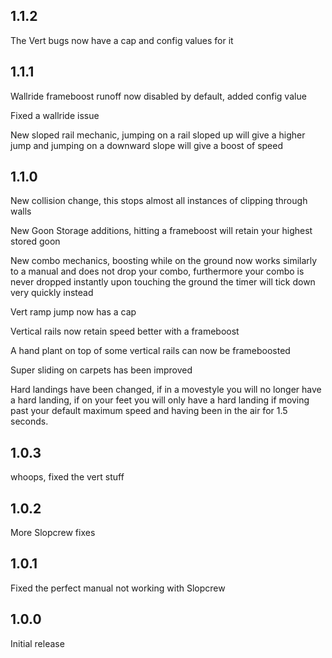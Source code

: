## 1.1.2
The Vert bugs now have a cap and config values for it


## 1.1.1
Wallride frameboost runoff now disabled by default, added config value

Fixed a wallride issue

New sloped rail mechanic, jumping on a rail sloped up will give a higher jump and jumping on a downward slope will give a boost of speed


## 1.1.0
New collision change, this stops almost all instances of clipping through walls

New Goon Storage additions, hitting a frameboost will retain your highest stored goon

New combo mechanics, boosting while on the ground now works similarly to a manual and does not drop your combo, furthermore your combo is never dropped instantly upon touching the ground the timer will tick down very quickly instead

Vert ramp jump now has a cap

Vertical rails now retain speed better with a frameboost

A hand plant on top of some vertical rails can now be frameboosted

Super sliding on carpets has been improved

Hard landings have been changed, if in a movestyle you will no longer have a hard landing, if on your feet you will only have a hard landing if moving past your default maximum speed and having been in the air for 1.5 seconds.


## 1.0.3
whoops, fixed the vert stuff


## 1.0.2
More Slopcrew fixes


## 1.0.1
Fixed the perfect manual not working with Slopcrew


## 1.0.0
Initial release
